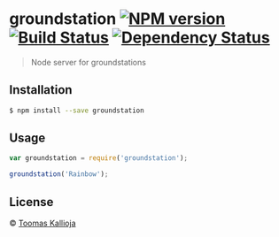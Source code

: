 # groundstation [![NPM version][npm-image]][npm-url] [![Build Status][travis-image]][travis-url] [![Dependency Status][daviddm-image]][daviddm-url]
> Node server for groundstations

## Installation

```sh
$ npm install --save groundstation
```

## Usage

```js
var groundstation = require('groundstation');

groundstation('Rainbow');
```
## License

 © [Toomas Kallioja]()


[npm-image]: https://badge.fury.io/js/groundstation.svg
[npm-url]: https://npmjs.org/package/groundstation
[travis-image]: https://travis-ci.org/tooga/groundstation.svg?branch=master
[travis-url]: https://travis-ci.org/tooga/groundstation
[daviddm-image]: https://david-dm.org/tooga/groundstation.svg?theme=shields.io
[daviddm-url]: https://david-dm.org/tooga/groundstation
